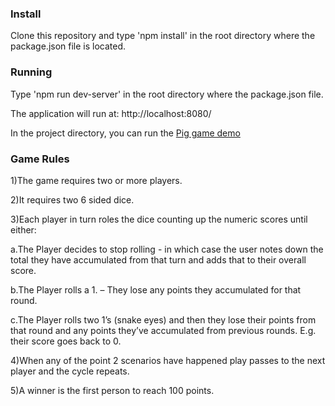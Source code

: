 ### Install

Clone this repository and type 'npm install' in the root directory where the package.json file is located.

### Running

Type 'npm run dev-server' in the root directory where the package.json file.

The application will run at: http://localhost:8080/

In the project directory, you can run the [Pig game demo](http://painstaking-apples.surge.sh/) 

### Game Rules

1)The game requires two or more players.

2)It requires two 6 sided dice.

3)Each player in turn roles the dice counting up the numeric scores until either:

a.The Player decides to stop rolling  - in which case the user notes down the total they have accumulated from that turn and adds that to their overall score.

b.The Player rolls a 1. – They lose any points they accumulated for that round.

c.The Player rolls two 1’s (snake eyes) and then they lose their points from that round and any points they’ve accumulated from previous rounds. E.g. their score goes back to 0.

4)When any of the point 2 scenarios have happened play passes to the next player and the cycle repeats.

5)A winner is the first person to reach 100 points. 